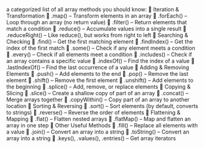 a categorized list of all array methods you should know:
📌 Iteration & Transformation
🔹 .map() – Transform elements in an array
🔹 .forEach() – Loop through an array (no return value)
🔹 .filter() – Return elements that match a condition
🔹 .reduce() – Accumulate values into a single result
🔹 .reduceRight() – Like reduce(), but works from right to left
📌 Searching & Checking
🔹 .find() – Get the first matching element
🔹 .findIndex() – Get the index of the first match
🔹 .some() – Check if any element meets a condition
🔹 .every() – Check if all elements meet a condition
🔹 .includes() – Check if an array contains a specific value
🔹 .indexOf() – Find the index of a value
🔹 .lastIndexOf() – Find the last occurrence of a value
📌 Adding & Removing Elements
🔹 .push() – Add elements to the end
🔹 .pop() – Remove the last element
🔹 .shift() – Remove the first element
🔹 .unshift() – Add elements to the beginning
🔹 .splice() – Add, remove, or replace elements
📌 Copying & Slicing
🔹 .slice() – Create a shallow copy of part of an array
🔹 .concat() – Merge arrays together
🔹 .copyWithin() – Copy part of an array to another location
📌 Sorting & Reversing
🔹 .sort() – Sort elements (by default, converts to strings)
🔹 .reverse() – Reverse the order of elements
📌 Flattening & Mapping
🔹 .flat() – Flatten nested arrays
🔹 .flatMap() – Map and flatten an array in one step
📌 Other Useful Methods
🔹 .fill() – Replace all elements with a value
🔹 .join() – Convert an array into a string
🔹 .toString() – Convert an array into a string
🔹 .keys(), .values(), .entries() – Get array iterators